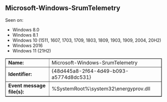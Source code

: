 ## Microsoft-Windows-SrumTelemetry

Seen on:
* Windows 8.0
* Windows 8.1
* Windows 10 (1511, 1607, 1703, 1709, 1803, 1809, 1903, 1909, 2004, 20H2)
* Windows 2016
* Windows 11 (21H2)

<table border="1" class="docutils">
  <tbody>
    <tr>
      <td><b>Name:</b></td>
      <td>Microsoft-Windows-SrumTelemetry</td>
    </tr>
    <tr>
      <td><b>Identifier:</b></td>
      <td>{48d445a8-2f64-4d49-b093-a5774d8dc531}</td>
    </tr>
    <tr>
      <td><b>Event message file(s):</b></td>
      <td>%SystemRoot%\system32\energyprov.dll</td>
    </tr>
  </tbody>
</table>

&nbsp;

